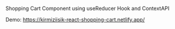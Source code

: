 Shopping Cart Component using useReducer Hook and ContextAPI

Demo: https://kirmiziisik-react-shopping-cart.netlify.app/
